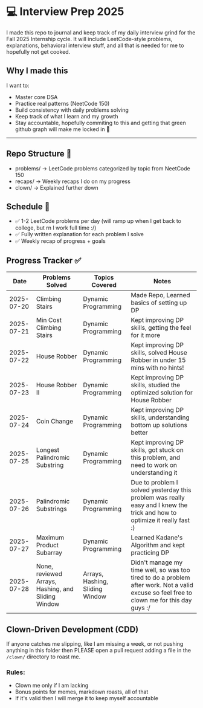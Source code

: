 # 💻 Interview Prep 2025

I made this repo to journal and keep track of my daily interview grind for the Fall 2025 Internship cycle. It will include LeetCode-style problems, explanations, behavioral interview stuff, and all that is needed for me to hopefully not get cooked.

## Why I made this

I want to:  
- Master core DSA
- Practice real patterns (NeetCode 150)
- Build consistency with daily problems solving  
- Keep track of what I learn and my growth
- Stay accountable, hopefully commiting to this and getting that green github graph will make me locked in 💚

---

## Repo Structure 📁
- problems/ -> LeetCode problems categorized by topic from NeetCode 150
- recaps/ -> Weekly recaps I do on my progress
- clown/ -> Explained further down  

## Schedule 📆

- ✅ 1-2 LeetCode problems per day  (will ramp up when I get back to college, but rn I work full time :/)  
- ✅ Fully written explanation for each problem I solve  
- ✅ Weekly recap of progress + goals

## Progress Tracker ✅
| Date       | Problems Solved       | Topics Covered     | Notes                           |
|------------|------------------------|---------------------|----------------------------------|
| 2025-07-20 | Climbing Stairs        | Dynamic Programming | Made Repo, Learned basics of setting up DP  |
| 2025-07-21 | Min Cost Climbing Stairs      | Dynamic Programming | Kept improving DP skills, getting the feel for it more |
| 2025-07-22 | House Robber      | Dynamic Programming | Kept improving DP skills, solved House Robber in under 15 mins with no hints! |
| 2025-07-23 | House Robber II      | Dynamic Programming | Kept improving DP skills, studied the optimized solution for House Robber |
| 2025-07-24 | Coin Change      | Dynamic Programming | Kept improving DP skills, understanding bottom up solutions better |
| 2025-07-25 | Longest Palindromic Substring      | Dynamic Programming | Kept improving DP skills, got stuck on this problem, and need to work on understanding it |
| 2025-07-26 | Palindromic Substrings      | Dynamic Programming | Due to problem I solved yesterday this problem was really easy and I knew the trick and how to optimize it really fast :) |
| 2025-07-27 | Maximum Product Subarray      | Dynamic Programming | Learned Kadane's Algorithm and kept practicing DP |
| 2025-07-28 | None, reviewed Arrays, Hashing, and Sliding Window      | Arrays, Hashing, Sliding Window | Didn't manage my time well, so was too tired to do a problem after work. Not a valid excuse so feel free to clown me for this day guys :/ |

## Clown-Driven Development (CDD)

If anyone catches me slipping, like I am missing a week, or not pushing anything in this folder then PLEASE open a pull request adding a file in the `/clown/` directory to roast me.

### Rules:
- Clown me only if I am lacking  
- Bonus points for memes, markdown roasts, all of that  
- If it's valid then I will merge it to keep myself accountable
